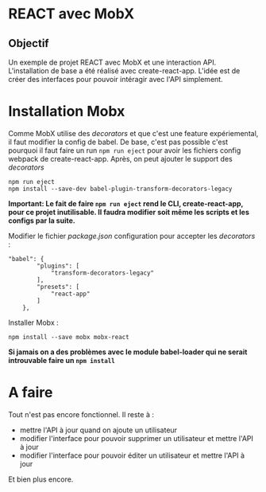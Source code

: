 # REACT avec MobX

## Objectif 

Un exemple de projet REACT avec MobX et une interaction API. L'installation de base a été réalisé avec create-react-app.
L'idée est de créer des interfaces pour pouvoir intéragir avec l'API simplement.

# Installation Mobx

Comme MobX utilise des *decorators* et que c'est une feature expériemental, il faut modifier la config de babel. 
De base, c'est pas possible c'est pourquoi il faut faire un run ```npm run eject``` pour avoir les fichiers config webpack de create-react-app. Après, on peut ajouter le support des *decorators*

```
npm run eject
npm install --save-dev babel-plugin-transform-decorators-legacy
```

**Important:
Le fait de faire ```npm run eject``` rend le CLI, create-react-app, pour ce projet inutilisable. Il faudra modifier soit même les scripts et les configs par la suite.**

Modifier le fichier *package.json* configuration pour accepter les *decorators* :

```
"babel": {
        "plugins": [
            "transform-decorators-legacy"
        ],
        "presets": [
            "react-app"
        ]
    },
```

Installer Mobx : 

```
npm install --save mobx mobx-react
```

**Si jamais on a des problèmes avec le module babel-loader qui ne serait introuvable faire un ```npm install```**

# A faire

Tout n'est pas encore fonctionnel. Il reste à :

* mettre l'API à jour quand on ajoute un utilisateur
* modifier l'interface pour pouvoir supprimer un utilisateur et mettre l'API à jour
* modifier l'interface pour pouvoir éditer un utilisateur et mettre l'API à jour

Et bien plus encore.
